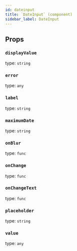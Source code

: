 ```yaml
---
id: dateinput
title: `DateInput` (component)
sidebar_label: DateInput
---
```



Props
-----

### `displayValue`

type: `string`


### `error`

type: `any`


### `label`

type: `string`


### `maximumDate`

type: `string`


### `onBlur`

type: `func`


### `onChange`

type: `func`


### `onChangeText`

type: `func`


### `placeholder`

type: `string`


### `value`

type: `any`

